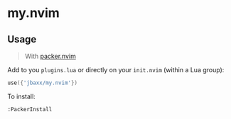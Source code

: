 # my.nvim

## Usage

> With [packer.nvim](https://github.com/wbthomason/packer.nvim)

Add to you `plugins.lua` or directly on your `init.nvim` (within a Lua group):

```lua
use({'jbaxx/my.nvim'})
```

To install:
```
:PackerInstall
```
